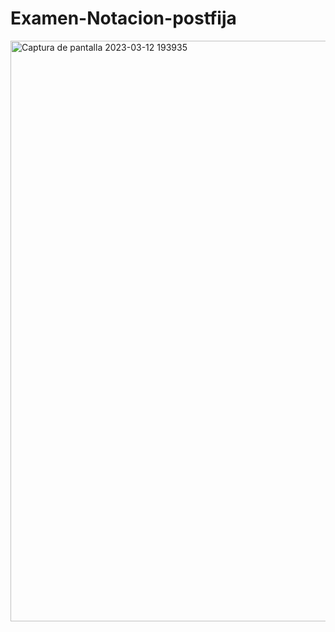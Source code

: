 # Examen-Notacion-postfija
<img width="929" alt="Captura de pantalla 2023-03-12 193935" src="https://user-images.githubusercontent.com/84637610/224589240-6595bf3c-2eaa-443b-93f5-3cd7a59404c5.png">

